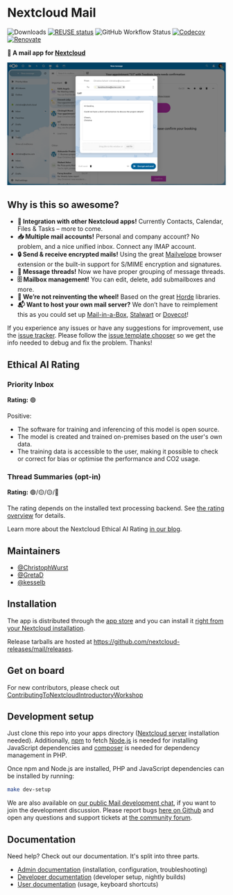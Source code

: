 <!--
  - SPDX-FileCopyrightText: 2016-2024 Nextcloud GmbH and Nextcloud contributors
  - SPDX-FileCopyrightText: 2013-2016 ownCloud, Inc.
  - SPDX-License-Identifier: AGPL-3.0-only
-->
# Nextcloud Mail

![Downloads](https://img.shields.io/github/downloads/nextcloud/mail/total.svg)
[![REUSE status](https://api.reuse.software/badge/github.com/nextcloud/mail)](https://api.reuse.software/info/github.com/nextcloud/mail)
![GitHub Workflow Status](https://img.shields.io/github/actions/workflow/status/nextcloud/mail/test.yml)
[![Codecov](https://img.shields.io/codecov/c/github/nextcloud/mail)](https://codecov.io/gh/nextcloud/mail)
[![Renovate](https://img.shields.io/badge/renovate-enabled-brightgreen.svg)](https://github.com/nextcloud/mail/issues/7948)

**💌 A mail app for [Nextcloud](https://nextcloud.com)**

![](screenshots/mail.png)


## Why is this so awesome?

* **🚀 Integration with other Nextcloud apps!** Currently Contacts, Calendar, Files & Tasks – more to come.
* **📥 Multiple mail accounts!** Personal and company account? No problem, and a nice unified inbox. Connect any IMAP account.
* **🔒 Send & receive encrypted mails!** Using the great [Mailvelope](https://mailvelope.com) browser extension or the built-in support for S/MIME encryption and signatures.
* **📑 Message threads!** Now we have proper grouping of message threads.
* **🗄️ Mailbox management!** You can edit, delete, add submailboxes and more.
* **🙈 We’re not reinventing the wheel!** Based on the great [Horde](https://www.horde.org) libraries.
* **📬 Want to host your own mail server?** We don’t have to reimplement this as you could set up [Mail-in-a-Box](https://mailinabox.email), [Stalwart](https://stalw.art) or [Dovecot](https://www.dovecot.org)!

If you experience any issues or have any suggestions for improvement, use the [issue tracker](https://github.com/nextcloud/mail/issues). Please follow the [issue template chooser](https://github.com/nextcloud/mail/issues/new/choose) so we get the info needed to debug and fix the problem. Thanks!

## Ethical AI Rating

### Priority Inbox

**Rating:** 🟢

Positive:
* The software for training and inferencing of this model is open source.
* The model is created and trained on-premises based on the user's own data.
* The training data is accessible to the user, making it possible to check or correct for bias or optimise the performance and CO2 usage.

### Thread Summaries (opt-in)

**Rating:** 🟢/🟡/🟡/🔴

The rating depends on the installed text processing backend. See [the rating overview](https://docs.nextcloud.com/server/latest/admin_manual/ai/index.html) for details.

Learn more about the Nextcloud Ethical AI Rating [in our blog](https://nextcloud.com/blog/nextcloud-ethical-ai-rating/).

## Maintainers

* [@ChristophWurst](https://github.com/ChristophWurst)
* [@GretaD](https://github.com/GretaD)
* [@kesselb](https://github.com/kesselb)

## Installation

The app is distributed through the [app store](https://apps.nextcloud.com/apps/mail) and you can install it [right from your Nextcloud installation](https://docs.nextcloud.com/server/stable/admin_manual/apps_management.html).

Release tarballs are hosted at https://github.com/nextcloud-releases/mail/releases.

## Get on board
For new contributors, please check out [ContributingToNextcloudIntroductoryWorkshop](https://github.com/sleepypioneer/ContributingToNextcloudIntroductoryWorkshop)

## Development setup

Just clone this repo into your apps directory ([Nextcloud server](https://github.com/nextcloud/server#running-master-checkouts) installation needed). Additionally, [npm](https://www.npmjs.com/) to fetch [Node.js](https://nodejs.org/en/download/package-manager/) is needed for installing JavaScript dependencies
and [composer](https://getcomposer.org/download/) is needed for dependency management in PHP.

Once npm and Node.js are installed, PHP and JavaScript dependencies can be installed by running:
```bash
make dev-setup
```

We are also available on [our public Mail development chat](https://cloud.nextcloud.com/call/5qb8fujz), if you want to join the development discussion. Please report bugs [here on Github](https://github.com/nextcloud/mail/issues/new/choose) and open any questions and support tickets at [the community forum](https://help.nextcloud.com/c/apps/mail).

## Documentation

Need help? Check out our documentation. It's split into three parts.
* [Admin documentation](doc/admin.md) (installation, configuration, troubleshooting)
* [Developer documentation](doc/developer.md) (developer setup, nightly builds)
* [User documentation](doc/user.md) (usage, keyboard shortcuts)
